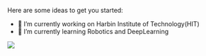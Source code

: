 Here are some ideas to get you started:

- 🔭 I’m currently working on Harbin Institute of Technology(HIT)
- 🌱 I’m currently learning Robotics and DeepLearning

![](https://github-readme-stats.vercel.app/api?username=MaoShouren)

